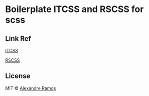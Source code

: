 # Boilerplate ITCSS and RSCSS for scss

## Link Ref

[ITCSS](https://speakerdeck.com/dafed/managing-css-projects-with-itcss)

[RSCSS](https://rscss.io/)

## License

MIT &copy; [Alexandre Ramos](https://github.com/alexandreramosdev)





